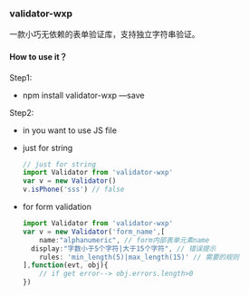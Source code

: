 ### validator-wxp

一款小巧无依赖的表单验证库，支持独立字符串验证。

#### How to use it？

Step1:

- npm install validator-wxp —save

Step2:

- in you want to use JS file 

- just for string

  ```javascript
  // just for string
  import Validator from 'validator-wxp'
  var v = new Validator()
  v.isPhone('sss') // false
  ```

- for form validation

  ```javascript
  import Validator from 'validator-wxp'
  var v = new Validator('form_name',[
      name:"alphanumeric", // form内部表单元素name
  	display:"字数小于5个字符|大于15个字符", // 错误提示
      rules: 'min_length(5)|max_length(15)' // 需要的规则
  ],function(evt, obj){
      // if get error--> obj.errors.length>0
  })

  ```

  ​